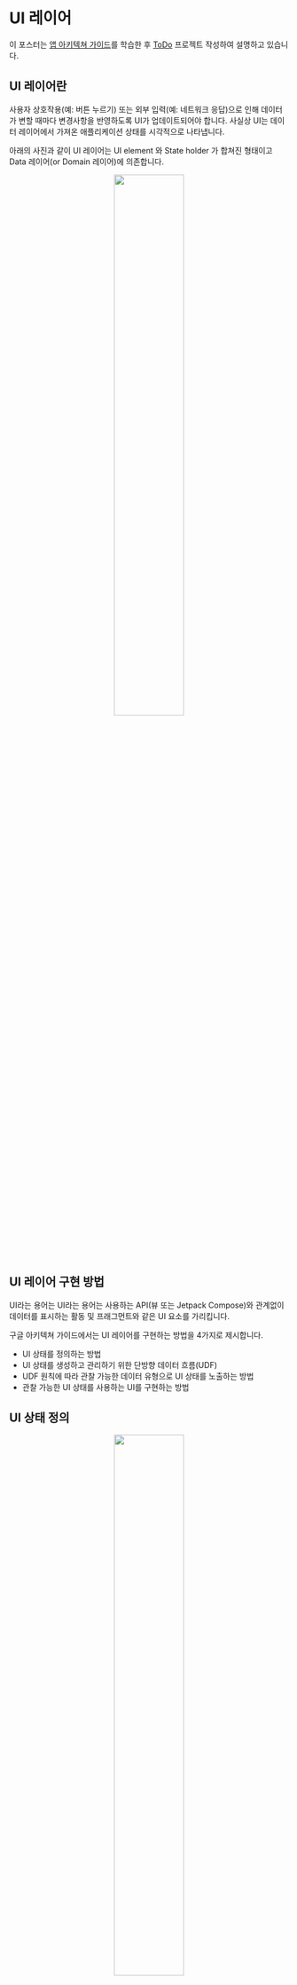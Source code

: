# UI 레이어

이 포스터는 [앱 아키텍쳐 가이드](https://developer.android.com/jetpack/guide?hl=ko)를 학습한 후 [ToDo](https://github.com/tnvnfdla1214/ToDo) 프로젝트 작성하여 설명하고 있습니다.

## UI 레이어란
사용자 상호작용(예: 버튼 누르기) 또는 외부 입력(예: 네트워크 응답)으로 인해 데이터가 변할 때마다 변경사항을 반영하도록 UI가 업데이트되어야 합니다. 사실상 UI는 데이터 레이어에서 가져온 애플리케이션 상태를 시각적으로 나타냅니다. 

아래의 사진과 같이 UI 레이어는 UI element 와 State holder 가 합쳐진 형태이고 Data 레이어(or Domain 레이어)에 의존합니다.


<div align="center">
<img src = "https://user-images.githubusercontent.com/48902047/150626326-5641c94d-19fd-4195-b568-1a7958f57f0b.png" width="50%" height="50%">
</div>

## UI 레이어 구현 방법
UI라는 용어는 UI라는 용어는 사용하는 API(뷰 또는 Jetpack Compose)와 관계없이 데이터를 표시하는 활동 및 프래그먼트와 같은 UI 요소를 가리킵니다.

구글 아키텍쳐 가이드에서는 UI 레이어를 구현하는 방법을 4가지로 제시합니다.

+ UI 상태를 정의하는 방법
+ UI 상태를 생성하고 관리하기 위한 단방향 데이터 흐름(UDF)
+ UDF 원칙에 따라 관찰 가능한 데이터 유형으로 UI 상태를 노출하는 방법
+ 관찰 가능한 UI 상태를 사용하는 UI를 구현하는 방법

## UI 상태 정의

<div align="center">
<img src = "https://user-images.githubusercontent.com/48902047/150626416-d7329707-7919-4167-a602-df0f46f30a85.png" width="50%" height="50%">
</div>

위의 그림과 같이 UI는 UI Element + UI State 입니다.

그 중 UI State 는 앱에서 사용자에게 표시하는 이 정보 입니다.

이 항목은 [StatePatten 프로젝트](https://github.com/tnvnfdla1214/StatePattenSample)도 확인한 후 오시는걸 추천합니다.

State 패턴은 일반적으로 총 4가지의 형태가 있습니다.

각각의 장단점과 사용하기 좋은 프로젝트가 있지만 **구글 아키텍쳐 가이드** 에서는 State 3 를 제시해 줍니다.

ToDo에서 사용했던 State Patten을 짧게 설명을 하면

<div align="center">
<img src = "https://user-images.githubusercontent.com/48902047/150626601-414440a1-7dbc-47f6-9b71-076725cd44a4.png" width="50%" height="50%">
</div>

위의 사진은 ToDo 프로젝트의 sealed class 들 입니다.

해당 내용은 아래와 같이 해당 Ui의 상태에 따라 설정해 놓았습니다.

MVI와 가장 유사한 형태이며 의도를 파악하기 좋지만 표현하고자 하는 모든 상태를 나열해야 하기 때문에 화면이 복잡해지면 상태가 비약적으로 늘어나고 부분적인 업데이트가 불가한게 특징입니다.

 ```Kotlin
sealed class ToDoDetailState {
    object UnInitialized: ToDoDetailState()
    object Loading: ToDoDetailState()
    data class Success(
        val toDoItem: ToDoEntity
    ): ToDoDetailState()
    object Delete: ToDoDetailState()
    object Modify: ToDoDetailState()
    object Error: ToDoDetailState()
    object Write: ToDoDetailState()
}
```

가이드의 이름 규칙은 **기능 + UiState** 으로 작성합니다.

## 단방향 데이터 흐름으로 상태 관리

UI는 Data를 State에 맞춰 이벤트에 적용할 [**비지니스로직**](https://github.com/tnvnfdla1214/-Business_logic) 을 정의하고 제작해 UI 동작 로직에 적용해야 합니다. 그러기 위해서는 로직을 짜야하는데 Activity나 Fragment에 작성할 경우 UI에 부담을 주게됩니다. 또한 양향이 이루어 질 경우 테스트 등 많은 영향을 끼치게 됩니다. 그러므로 Viewmodel을 제작하여 단방향으로 흐르게 하고 Activity와 Fragment는 UI 로직만 수행하여 UI의 부담을 줄여줍니다.
(추가적으로 비지니스 로직은 Damain 레이어를 추가하면 Domain 레이어가 맡게 되고 ViewModel은 Domain 레이어와 연결하는 연결고리가 되어 더욱 커플링을 끊어내게 됩니다.)

아래 사진은 ViewModel을 추가한 Date레이어와 UI 레이어의 연결 그림입니다.

<div align="center">
<img src = "https://user-images.githubusercontent.com/48902047/150627875-dc2f6e23-e4b9-402a-aae0-50456bcf45bc.png" width="50%" height="50%">
</div>

ViewModel의 역할은 다음과 같습니다.

+ ViewModel이 UI에 사용될 상태를 보유하고 노출합니다. UI 상태는 ViewModel에 의해 변환된 애플리케이션 데이터입니다.
+ UI가 ViewModel에 사용자 이벤트를 알립니다.
+ ViewModel이 사용자 작업을 처리하고 상태를 업데이트합니다.
+ 업데이트된 상태가 렌더링할 UI에 다시 제공됩니다.
상태 변경을 야기하는 모든 이벤트에 위의 작업이 반복됩니다.

최종적으로 아래와 같은 이점을 얻게 됩니다.

+ 데이터 일관성: UI용 정보 소스가 하나입니다.
+ 테스트 가능성: 상태 소스가 분리되므로 UI와 별개로 테스트할 수 있습니다.
+ 유지 관리성: 상태 변경은 잘 정의된 패턴을 따릅니다. 즉, 변경은 사용자 이벤트 및 데이터를 가져온 소스 모두의 영향을 받습니다.

## @중요@  UI 상태 노출
우리는 ViewModel의 중요성을 알게 되었습니다. 물론 위와 같은 사항은 **Architecture Pattern** 차트에서 설명한 내용과 일치하여 이해가 쉽습니다.

중요한 부분은 이차트인데 정보가 부족해 정말 애를 많이 먹었습니다.

앞선 내용들을 토대로 ViewModel은 Activity에게 정보를 주기 위해서는 [LiveData](https://github.com/tnvnfdla1214/LiveData) (+ MutableLiveData)를 이용합니다.

https://github.com/tnvnfdla1214/ToDoApp

